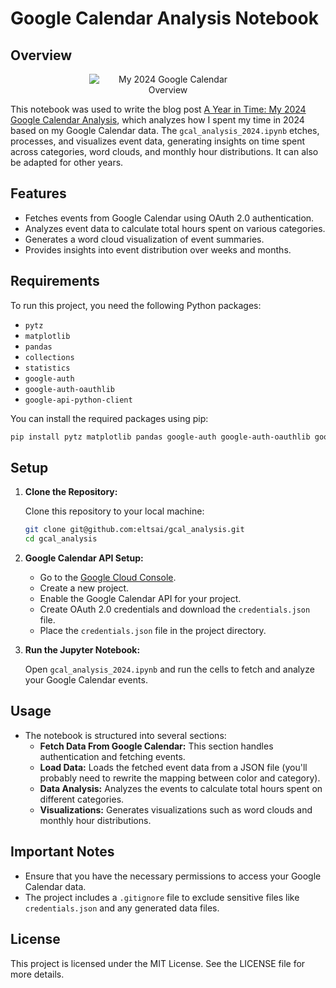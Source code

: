 # Google Calendar Analysis Notebook

## Overview


<p align="center">
  <img src="./images/2024_gcal_overview.png" 
       style="max-width: 50%; 
              width: auto; 
              height: auto; 
              display: block; 
              margin: 0 auto;"
       alt="My 2024 Google Calendar Overview">
</p>


This notebook was used to write the blog post [A Year in Time: My 2024 Google Calendar Analysis](https://eltsai.github.io/posts/2025/03/gcal-analysis/), which analyzes how I spent my time in 2024 based on my Google Calendar data. The `gcal_analysis_2024.ipynb` etches, processes, and visualizes event data, generating insights on time spent across categories, word clouds, and monthly hour distributions. It can also be adapted for other years.



 

## Features

- Fetches events from Google Calendar using OAuth 2.0 authentication.
- Analyzes event data to calculate total hours spent on various categories.
- Generates a word cloud visualization of event summaries.
- Provides insights into event distribution over weeks and months.

## Requirements

To run this project, you need the following Python packages:

- `pytz`
- `matplotlib`
- `pandas`
- `collections`
- `statistics`
- `google-auth`
- `google-auth-oauthlib`
- `google-api-python-client`

You can install the required packages using pip:

```bash
pip install pytz matplotlib pandas google-auth google-auth-oauthlib google-api-python-client
```

## Setup

1. **Clone the Repository:**

   Clone this repository to your local machine:

   ```bash
   git clone git@github.com:eltsai/gcal_analysis.git
   cd gcal_analysis
   ```

2. **Google Calendar API Setup:**

   - Go to the [Google Cloud Console](https://console.cloud.google.com/).
   - Create a new project.
   - Enable the Google Calendar API for your project.
   - Create OAuth 2.0 credentials and download the `credentials.json` file.
   - Place the `credentials.json` file in the project directory.

3. **Run the Jupyter Notebook:**

   Open `gcal_analysis_2024.ipynb` and run the cells to fetch and analyze your Google Calendar events.

## Usage

- The notebook is structured into several sections:
  - **Fetch Data From Google Calendar:** This section handles authentication and fetching events.
  - **Load Data:** Loads the fetched event data from a JSON file (you'll probably need to rewrite the mapping between color and category).
  - **Data Analysis:** Analyzes the events to calculate total hours spent on different categories.
  - **Visualizations:** Generates visualizations such as word clouds and monthly hour distributions.

## Important Notes

- Ensure that you have the necessary permissions to access your Google Calendar data.
- The project includes a `.gitignore` file to exclude sensitive files like `credentials.json` and any generated data files.

## License

This project is licensed under the MIT License. See the LICENSE file for more details.